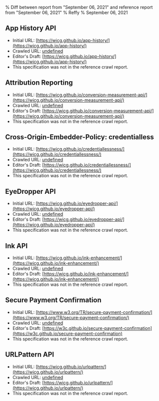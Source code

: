 % Diff between report from "September 06, 2021" and reference report from "September 06, 2021"
% Reffy
% September 06, 2021

## App History API

- Initial URL: [https://wicg.github.io/app-history/](https://wicg.github.io/app-history/)
- Crawled URL: [undefined](undefined)
- Editor's Draft: [https://wicg.github.io/app-history/](https://wicg.github.io/app-history/)
- This specification was not in the reference crawl report.


## Attribution Reporting

- Initial URL: [https://wicg.github.io/conversion-measurement-api/](https://wicg.github.io/conversion-measurement-api/)
- Crawled URL: [undefined](undefined)
- Editor's Draft: [https://wicg.github.io/conversion-measurement-api/](https://wicg.github.io/conversion-measurement-api/)
- This specification was not in the reference crawl report.


## Cross-Origin-Embedder-Policy: credentialless

- Initial URL: [https://wicg.github.io/credentiallessness/](https://wicg.github.io/credentiallessness/)
- Crawled URL: [undefined](undefined)
- Editor's Draft: [https://wicg.github.io/credentiallessness/](https://wicg.github.io/credentiallessness/)
- This specification was not in the reference crawl report.


## EyeDropper API

- Initial URL: [https://wicg.github.io/eyedropper-api/](https://wicg.github.io/eyedropper-api/)
- Crawled URL: [undefined](undefined)
- Editor's Draft: [https://wicg.github.io/eyedropper-api/](https://wicg.github.io/eyedropper-api/)
- This specification was not in the reference crawl report.


## Ink API

- Initial URL: [https://wicg.github.io/ink-enhancement/](https://wicg.github.io/ink-enhancement/)
- Crawled URL: [undefined](undefined)
- Editor's Draft: [https://wicg.github.io/ink-enhancement/](https://wicg.github.io/ink-enhancement/)
- This specification was not in the reference crawl report.


## Secure Payment Confirmation

- Initial URL: [https://www.w3.org/TR/secure-payment-confirmation/](https://www.w3.org/TR/secure-payment-confirmation/)
- Crawled URL: [undefined](undefined)
- Editor's Draft: [https://w3c.github.io/secure-payment-confirmation](https://w3c.github.io/secure-payment-confirmation)
- This specification was not in the reference crawl report.


## URLPattern API

- Initial URL: [https://wicg.github.io/urlpattern/](https://wicg.github.io/urlpattern/)
- Crawled URL: [undefined](undefined)
- Editor's Draft: [https://wicg.github.io/urlpattern/](https://wicg.github.io/urlpattern/)
- This specification was not in the reference crawl report.


